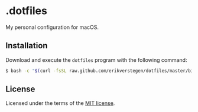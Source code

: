 # .dotfiles

My personal configuration for macOS.

## Installation

Download and execute the `dotfiles` program with the following command:

```bash
$ bash -c "$(curl -fsSL raw.github.com/erikverstegen/dotfiles/master/bin/dotfiles)"
```

## License

Licensed under the terms of the [MIT license](LICENSE).
